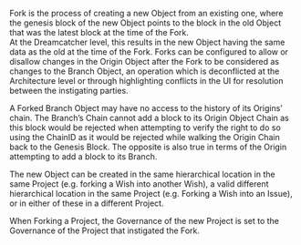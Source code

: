 Fork is the process of creating a new Object from an existing one, where the genesis block of the new Object points to the block in the old Object that was the latest block at the time of the Fork.  
At the Dreamcatcher level, this results in the new Object having the same data as the old at the time of the Fork.  Forks can be configured to allow or disallow changes in the Origin Object after the Fork to be considered as changes to the Branch Object, an operation which is deconflicted at the Architecture level or through highlighting conflicts in the UI for resolution between the instigating parties.


A Forked Branch Object may have no access to the history of its Origins’ chain. The Branch’s Chain cannot add a block to its Origin Object Chain as this block would be rejected when attempting to verify the right to do so using the ChainID as it would be rejected while walking the Origin Chain back to the Genesis Block.  The opposite is also true in terms of the Origin attempting to add a block to its Branch. 


The new Object can be created in the same hierarchical location in the same Project (e.g. forking a Wish into another Wish), a valid different hierarchical location in the same Project (e.g. Forking a Wish into an Issue), or in either of these in a different Project.


When Forking a Project, the Governance of the new Project is set to the Governance of the Project that instigated the Fork.  